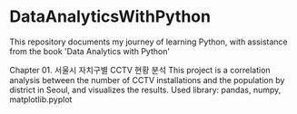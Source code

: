 # DataAnalyticsWithPython
This repository documents my journey of learning Python, with assistance from the book 'Data Analytics with Python'

Chapter 01. 서울시 자치구별 CCTV 현황 분석 
This project is a correlation analysis between the number of CCTV installations and the population by district in Seoul, and visualizes the results.
Used library: pandas, numpy, matplotlib.pyplot 
